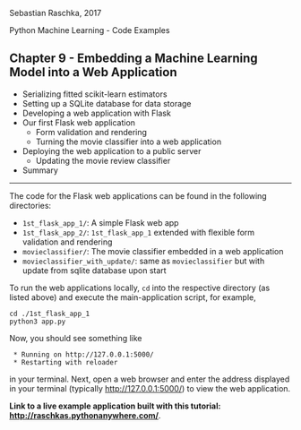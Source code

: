 Sebastian Raschka, 2017

Python Machine Learning - Code Examples

## Chapter 9 - Embedding a Machine Learning Model into a Web Application

- Serializing fitted scikit-learn estimators
- Setting up a SQLite database for data storage
- Developing a web application with Flask
- Our first Flask web application
  - Form validation and rendering
  - Turning the movie classifier into a web application
- Deploying the web application to a public server
  - Updating the movie review classifier
- Summary

---

The code for the Flask web applications can be found in the following directories:

- `1st_flask_app_1/`: A simple Flask web app
- `1st_flask_app_2/`: `1st_flask_app_1` extended with flexible form validation and rendering
- `movieclassifier/`: The movie classifier embedded in a web application
- `movieclassifier_with_update/`: same as `movieclassifier` but with update from sqlite database upon start


To run the web applications locally, `cd` into the respective directory (as listed above) and execute the main-application script, for example,

    cd ./1st_flask_app_1
    python3 app.py

Now, you should see something like

     * Running on http://127.0.0.1:5000/
     * Restarting with reloader

in your terminal.
Next, open a web browser and enter the address displayed in your terminal (typically http://127.0.0.1:5000/) to view the web application.


**Link to a live example application built with this tutorial: http://raschkas.pythonanywhere.com/**.
